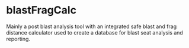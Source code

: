 # blastFragCalc
Mainly a post blast analysis tool with an integrated safe blast and frag distance calculator used to create a database for blast seat analysis and reporting.  
